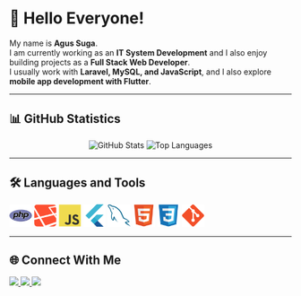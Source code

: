 # 👋 Hello Everyone!

My name is **Agus Suga**.  
I am currently working as an **IT System Development** and I also enjoy building projects as a **Full Stack Web Developer**.  
I usually work with **Laravel, MySQL, and JavaScript**, and I also explore **mobile app development with Flutter**.  

---

## 📊 GitHub Statistics  

<p align="center">
  <img src="https://github-readme-stats.vercel.app/api?username=agus-suga&show_icons=true&theme=radical" alt="GitHub Stats" height="150"/>
  <img src="https://github-readme-stats.vercel.app/api/top-langs/?username=agus-suga&layout=compact&theme=radical" alt="Top Languages" height="150"/>
</p>

---

## 🛠️ Languages and Tools  

<p align="left">
  <img src="https://raw.githubusercontent.com/devicons/devicon/master/icons/php/php-original.svg" alt="PHP" width="40" height="40"/> 
  <img src="https://raw.githubusercontent.com/devicons/devicon/master/icons/laravel/laravel-plain.svg" alt="Laravel" width="40" height="40"/> 
  <img src="https://raw.githubusercontent.com/devicons/devicon/master/icons/javascript/javascript-original.svg" alt="JavaScript" width="40" height="40"/>
  <img src="https://raw.githubusercontent.com/devicons/devicon/master/icons/flutter/flutter-original.svg" alt="Flutter" width="40" height="40"/> 
  <img src="https://raw.githubusercontent.com/devicons/devicon/master/icons/mysql/mysql-original.svg" alt="MySQL" width="40" height="40"/> 
  <img src="https://raw.githubusercontent.com/devicons/devicon/master/icons/html5/html5-original.svg" alt="HTML5" width="40" height="40"/> 
  <img src="https://raw.githubusercontent.com/devicons/devicon/master/icons/css3/css3-original.svg" alt="CSS3" width="40" height="40"/> 
  <img src="https://raw.githubusercontent.com/devicons/devicon/master/icons/git/git-original.svg" alt="Git" width="40" height="40"/>
</p>

---

## 🌐 Connect With Me  

<p align="left">
  <a href="mailto:agus.suga@example.com">
    <img src="https://img.shields.io/badge/-Gmail-red?style=for-the-badge&logo=gmail&logoColor=white" />
  </a>
  <a href="https://instagram.com/agus_suga" target="_blank">
    <img src="https://img.shields.io/badge/-Instagram-pink?style=for-the-badge&logo=instagram&logoColor=white" />
  </a>
  <a href="https://www.linkedin.com/in/agus-suga" target="_blank">
    <img src="https://img.shields.io/badge/-LinkedIn-blue?style=for-the-badge&logo=linkedin&logoColor=white" />
  </a>
</p>
